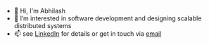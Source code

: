 - 👋 Hi, I'm Abhilash
- 👀 I’m interested in software development and designing scalable distributed systems
- 📫 see [LinkedIn](https://www.linkedin.com/in/abhilash-42262ab8/) for details or get in touch via [email](mailto:abhilash28.abhi@gmail.com)
